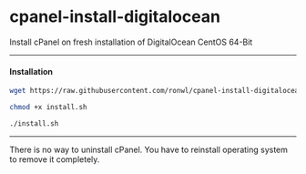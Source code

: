 cpanel-install-digitalocean
===========================

Install cPanel on fresh installation of DigitalOcean CentOS 64-Bit

---
#### Installation

````bash
wget https://raw.githubusercontent.com/ronwl/cpanel-install-digitalocean/master/install.sh
````

````bash
chmod +x install.sh
````

````bash
./install.sh
````

----
There is no way to uninstall cPanel. You have to reinstall operating system to remove it completely.
